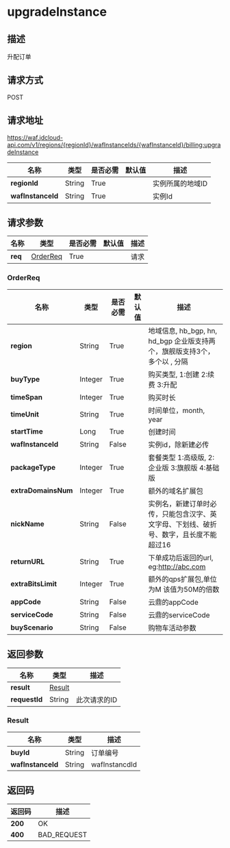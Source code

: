 # upgradeInstance


## 描述
升配订单

## 请求方式
POST

## 请求地址
https://waf.jdcloud-api.com/v1/regions/{regionId}/wafInstanceIds/{wafInstanceId}/billing:upgradeInstance

|名称|类型|是否必需|默认值|描述|
|---|---|---|---|---|
|**regionId**|String|True| |实例所属的地域ID|
|**wafInstanceId**|String|True| |实例Id|

## 请求参数
|名称|类型|是否必需|默认值|描述|
|---|---|---|---|---|
|**req**|[OrderReq](upgradeinstance#orderreq)|True| |请求|

### <div id="orderreq">OrderReq</div>
|名称|类型|是否必需|默认值|描述|
|---|---|---|---|---|
|**region**|String|True| |地域信息, hb_bgp, hn, hd_bgp 企业版支持两个，旗舰版支持3个，多个以 , 分隔|
|**buyType**|Integer|True| |购买类型, 1:创建 2:续费 3:升配|
|**timeSpan**|Integer|True| |购买时长|
|**timeUnit**|String|True| |时间单位，month, year|
|**startTime**|Long|True| |创建时间|
|**wafInstanceId**|String|False| |实例id，除新建必传|
|**packageType**|Integer|True| |套餐类型 1:高级版, 2:企业版 3:旗舰版 4:基础版|
|**extraDomainsNum**|Integer|True| |额外的域名扩展包|
|**nickName**|String|False| |实例名，新建订单时必传，只能包含汉字、英文字母、下划线、破折号、数字，且长度不能超过16|
|**returnURL**|String|True| |下单成功后返回的url, eg:http://abc.com|
|**extraBitsLimit**|Integer|True| |额外的qps扩展包,单位为M 该值为50M的倍数|
|**appCode**|String|False| |云鼎的appCode|
|**serviceCode**|String|False| |云鼎的serviceCode|
|**buyScenario**|String|False| |购物车活动参数|

## 返回参数
|名称|类型|描述|
|---|---|---|
|**result**|[Result](upgradeinstance#result)| |
|**requestId**|String|此次请求的ID|

### <div id="result">Result</div>
|名称|类型|描述|
|---|---|---|
|**buyId**|String|订单编号|
|**wafInstanceId**|String|wafInstancdId|

## 返回码
|返回码|描述|
|---|---|
|**200**|OK|
|**400**|BAD_REQUEST|
